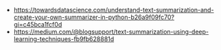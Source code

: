 - https://towardsdatascience.com/understand-text-summarization-and-create-your-own-summarizer-in-python-b26a9f09fc70?gi=c45bca1fcf0d
- https://medium.com/@blogsupport/text-summarization-using-deep-learning-techniques-fb9fb628881d